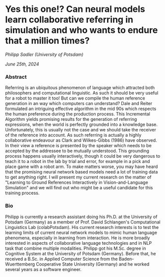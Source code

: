 # Yes this one!? Can neural models learn collaborative referring in simulation and who wants to endure that a million times?

*Philipp Sadler (University of Potsdam)*

*June 25th, 2024*

### Abstract

Referring is an ubiquitous phenomenon of language which attracted both philosophers and computational linguistic. As such it should be very useful for a robot to master it too! But can we compile the human reference generation in an way which computers can understand? Dale and Reiter formulated an intriguing effective algorithm in the mid 90s which respects the human preference during the production process. This Incremental Algorithm yields promising results for the generation of referring expressions, when the world is perfectly grounded into a knowledge base. Unfortunately, this is usually not the case and we should take the receiver of the reference into account. As such referring is actually a highly collaborative endeavour as Clark and Wilkes-Gibbs (1986) have observed. In their view a reference is presented by the speaker which needs to be accepted by the addressee to be mutually understood. This grounding process happens usually interactively, though it could be very dangerous to teach it to a robot in the lab by trial and error, for example in a pick and place game with a robot arm. To make matters worse, you may have heard that the promising neural network based models need a lot of training data to get anything right. I will present my current research on the matter of "Learning to Ground References Interactively in Vision-and-Language Simulation" and we will find out who might be a useful candidate for this training process.

### Bio

Philipp is currently a research assistant doing his Ph.D. at the University of Potsdam (Germany) as a member of Prof. David Schlangen's Computational Linguistics Lab (colabPotsdam). His current research interests is to test the learning limits of current neural network models to mimic human language phenomena, especially in learning from interaction. He is more broadly interested in aspects of collaborative language technologies and in NLP task that combine multiple modalities. Philipp got his M.Sc. degree in Cognitive System at the University of Potsdam (Germany). Before that, he received a B.Sc. in Applied Computer Science from the Baden-Wuerttemberg Cooperative State University (Germany) and he worked several years as a software engineer.


